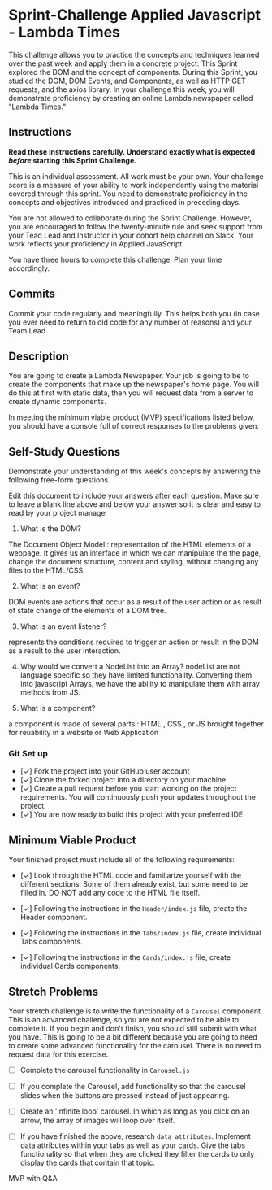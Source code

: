 # Sprint-Challenge Applied Javascript - Lambda Times

This challenge allows you to practice the concepts and techniques learned over the past week and apply them in a concrete project. This Sprint explored the DOM and the concept of components. During this Sprint, you studied the DOM, DOM Events, and Components, as well as HTTP GET requests, and the axios library. In your challenge this week, you will demonstrate proficiency by creating an online Lambda newspaper called "Lambda Times."

## Instructions

**Read these instructions carefully. Understand exactly what is expected _before_ starting this Sprint Challenge.**

This is an individual assessment. All work must be your own. Your challenge score is a measure of your ability to work independently using the material covered through this sprint. You need to demonstrate proficiency in the concepts and objectives introduced and practiced in preceding days.

You are not allowed to collaborate during the Sprint Challenge. However, you are encouraged to follow the twenty-minute rule and seek support from your Tead Lead and Instructor in your cohort help channel on Slack. Your work reflects your proficiency in Applied JavaScript.

You have three hours to complete this challenge. Plan your time accordingly.

## Commits

Commit your code regularly and meaningfully. This helps both you (in case you ever need to return to old code for any number of reasons) and your Team Lead.

## Description

You are going to create a Lambda Newspaper. Your job is going to be to create the components that make up the newspaper's home page. You will do this at first with static data, then you will request data from a server to create dynamic components.

In meeting the minimum viable product (MVP) specifications listed below, you should have a console full of correct responses to the problems given.

## Self-Study Questions

Demonstrate your understanding of this week's concepts by answering the following free-form questions.

Edit this document to include your answers after each question. Make sure to leave a blank line above and below your answer so it is clear and easy to read by your project manager

1. What is the DOM?

The Document Object Model : representation of the HTML elements of a webpage. It gives us an interface in which we can manipulate the the page, change the document structure, content and styling, without changing any files to the HTML/CSS

2. What is an event?

DOM events are actions that occur as a result of the user action or as result of state change of the elements of a DOM tree.


3. What is an event listener?

represents the conditions required to trigger an action or result in the DOM as a result to the user interaction.

4. Why would we convert a NodeList into an Array?
nodeList are not language specific so they have limited functionality. Converting them into javascript Arrays, we have the ability to manipulate them with array methods from JS.  

5. What is a component?

a component is made of several parts : HTML , CSS , or JS brought together for reuability in a website or Web Application 

### Git Set up

* [✓] Fork the project into your GitHub user account
* [✓] Clone the forked project into a directory on your machine
* [✓] Create a pull request before you start working on the project requirements.  You will continuously push your updates throughout the project.
* [✓] You are now ready to build this project with your preferred IDE

## Minimum Viable Product

Your finished project must include all of the following requirements:

* [✓] Look through the HTML code and familiarize yourself with the different sections. Some of them already exist, but some need to be filled in. DO NOT add any code to the HTML file itself.

* [✓] Following the instructions in the `Header/index.js` file, create the Header component. 

* [✓] Following the instructions in the `Tabs/index.js` file, create individual Tabs components.

* [✓] Following the instructions in the `Cards/index.js` file, create individual Cards components.

## Stretch Problems

Your stretch challenge is to write the functionality of a `Carousel` component. This is an advanced challenge, so you are not expected to be able to complete it. If you begin and don't finish, you should still submit with what you have. This is going to be a bit different because you are going to need to create some advanced functionality for the carousel. There is no need to request data for this exercise.

* [ ] Complete the carousel functionality in `Carousel.js`

* [ ] If you complete the Carousel, add functionality so that the carousel slides when the buttons are pressed instead of just appearing.

* [ ] Create an 'infinite loop' carousel. In which as long as you click on an arrow, the array of images will loop over itself.

* [ ] If you have finished the above, research `data attributes`. Implement data attributes within your tabs as well as your cards. Give the tabs functionality so that when they are clicked they filter the cards to only display the cards that contain that topic.


MVP with Q&A